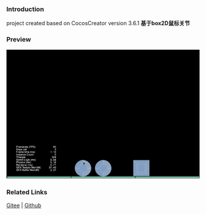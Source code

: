 ### Introduction

project created based on CocosCreator version 3.6.1 **基于box2D鼠标关节** 

### Preview
![image](../../../gif/202211/2022110316.gif)

### Related Links
[Gitee](https://gitee.com/mirrors_cocos-creator/cocos-example-physics/tree/v3.x/2d/box2d/assets/cases/example/joints) | [Github](https://github.com/cocos/cocos-example-physics/tree/v3.x/2d/box2d/assets/cases/example/joints)